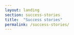 ```yaml
---
layout: landing
section: success-stories
title:  "Success stories"
permalink: /success-stories/
---
```

